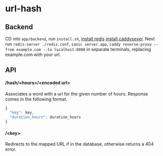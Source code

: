 # url-hash

## Backend

CD into `app/backend`, run `install.sh`, [install redis](https://redis.io/download) [install caddysever](https://caddyserver.com/docs/install). Next run `redis-server ./redis.conf`, `sanic server.app`, `caddy reverse-proxy --from example.com --to localhost:8000` in separate terminals, replacing example.com with your url.

## API

#### /hash/\<hours\>/\<encoded url\>

Associates a word with a url for the given number of hours. Response comes in the following format.

```javascript
{
  "key": key,
  "duration_hours": duration_hours
}
```

#### /\<key\>

Redirects to the mapped URL if in the database, otherwise returns a 404 error.